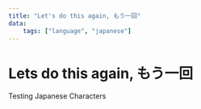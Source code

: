 ```yaml
---
title: "Let's do this again, もう一回"
data:
    tags: ["language", "japanese"]
---
```


# Lets do this again, もう一回
Testing Japanese Characters